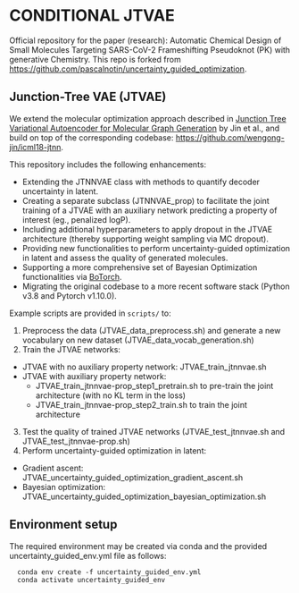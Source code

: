# CONDITIONAL JTVAE

Official repository for the paper (research): Automatic Chemical Design of Small Molecules Targeting SARS-CoV-2 Frameshifting Pseudoknot (PK) with generative Chemistry.
This repo is forked from https://github.com/pascalnotin/uncertainty_guided_optimization.

## Junction-Tree VAE (JTVAE)
We extend the molecular optimization approach described in [Junction Tree Variational Autoencoder for Molecular Graph Generation](https://arxiv.org/abs/1802.04364) by Jin et al., and build on top of the corresponding codebase: https://github.com/wengong-jin/icml18-jtnn.

This repository includes the following enhancements:
- Extending the JTNNVAE class with methods to quantify decoder uncertainty in latent.
- Creating a separate subclass (JTNNVAE_prop) to facilitate the joint training of a JTVAE with an auxiliary network predicting a property of interest (eg., penalized logP).
- Including additional hyperparameters to apply dropout in the JTVAE architecture (thereby supporting weight sampling via MC dropout).
- Providing new functionalities to perform uncertainty-guided optimization in latent and assess the quality of generated molecules.
- Supporting a more comprehensive set of Bayesian Optimization functionalities via [BoTorch](https://botorch.org/).
- Migrating the original codebase to a more recent software stack (Python v3.8 and Pytorch v1.10.0).

Example scripts are provided in `scripts/` to:
1. Preprocess the data (JTVAE_data_preprocess.sh) and generate a new vocabulary on new dataset (JTVAE_data_vocab_generation.sh)
2. Train the JTVAE networks:
- JTVAE with no auxiliary property network: JTVAE_train_jtnnvae.sh
- JTVAE with auxiliary property network: 
    - JTVAE_train_jtnnvae-prop_step1_pretrain.sh to pre-train the joint architecture (with no KL term in the loss)
    - JTVAE_train_jtnnvae-prop_step2_train.sh to train the joint architecture
3. Test the quality of trained JTVAE networks (JTVAE_test_jtnnvae.sh and JTVAE_test_jtnnvae-prop.sh)
4. Perform uncertainty-guided optimization in latent:
- Gradient ascent: JTVAE_uncertainty_guided_optimization_gradient_ascent.sh
- Bayesian optimization: JTVAE_uncertainty_guided_optimization_bayesian_optimization.sh

## Environment setup
The required environment may be created via conda and the provided uncertainty_guided_env.yml file as follows:
```
  conda env create -f uncertainty_guided_env.yml
  conda activate uncertainty_guided_env
```
